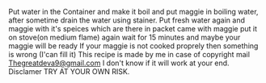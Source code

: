 Put water in the Container and make it boil and put maggie in boiling water, after sometime drain the water using stainer. Put fresh water again and maggie with it's speices which are there in packet came with maggie put it on stove(on medium flame) again wait for 15 minutes and maybe your maggie will be ready 
If your maggie is not cooked proprely then something is wrong (I'can fill it)
This recipe is made by me in case of copyright mail Thegreatdeva9@gmail.com
I don't know if it will work at your end.
Disclamer TRY AT YOUR OWN RISK. 